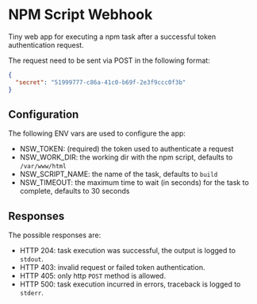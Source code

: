 # NPM Script Webhook
Tiny web app for executing a npm task after a successful token authentication request.

The request need to be sent via POST in the following format:
```json
{
  "secret": "51999777-c86a-41c0-b69f-2e3f9ccc0f3b"
}
```
## Configuration
The following ENV vars are used to configure the app:
- NSW_TOKEN: (required) the token used to authenticate a request
- NSW_WORK_DIR: the working dir with the npm script, defaults to `/var/www/html`
- NSW_SCRIPT_NAME: the name of the task, defaults to `build`
- NSW_TIMEOUT: the maximum time to wait (in seconds) for the task to complete, defaults to 30 seconds

## Responses
The possible responses are:
- HTTP 204: task execution was successful, the output is logged to `stdout`.
- HTTP 403: invalid request or failed token authentication.
- HTTP 405: only http `POST` method is allowed.
- HTTP 500: task execution incurred in errors, traceback is logged to `stderr`.
